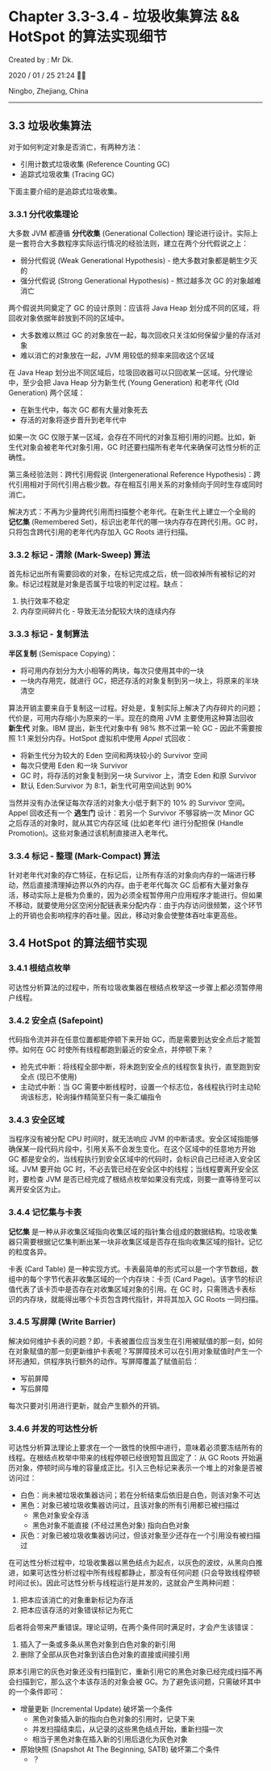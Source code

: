 # Chapter 3.3-3.4 - 垃圾收集算法 && HotSpot 的算法实现细节

Created by : Mr Dk.

2020 / 01 / 25 21:24 🧨🧧

Ningbo, Zhejiang, China

---

## 3.3 垃圾收集算法

对于如何判定对象是否消亡，有两种方法：

- 引用计数式垃圾收集 (Reference Counting GC)
- 追踪式垃圾收集 (Tracing GC)

下面主要介绍的是追踪式垃圾收集。

### 3.3.1 分代收集理论

大多数 JVM 都遵循 **分代收集** (Generational Collection) 理论进行设计。实际上是一套符合大多数程序实际运行情况的经验法则，建立在两个分代假说之上：

- 弱分代假说 (Weak Generational Hypothesis) - 绝大多数对象都是朝生夕灭的
- 强分代假说 (Strong Generational Hypothesis) - 熬过越多次 GC 的对象越难消亡

两个假说共同奠定了 GC 的设计原则：应该将 Java Heap 划分成不同的区域，将回收对象依据年龄放到不同的区域中。

- 大多数难以熬过 GC 的对象放在一起，每次回收只关注如何保留少量的存活对象
- 难以消亡的对象放在一起，JVM 用较低的频率来回收这个区域

在 Java Heap 划分出不同区域后，垃圾回收器可以只回收某一区域。分代理论中，至少会把 Java Heap 分为新生代 (Young Generation) 和老年代 (Old Generation) 两个区域：

- 在新生代中，每次 GC 都有大量对象死去
- 存活的对象将逐步晋升到老年代中

如果一次 GC 仅限于某一区域，会存在不同代的对象互相引用的问题。比如，新生代对象会被老年代对象引用，GC 时还要扫描所有老年代来确保可达性分析的正确性。

第三条经验法则：跨代引用假说 (Intergenerational Reference Hypothesis)：跨代引用相对于同代引用占极少数。存在相互引用关系的对象倾向于同时生存或同时消亡。

解决方式：不再为少量跨代引用而扫描整个老年代。在新生代上建立一个全局的 **记忆集** (Remembered Set)，标识出老年代的哪一块内存存在跨代引用。GC 时，只将包含跨代引用的老年代内存加入 GC Roots 进行扫描。

### 3.3.2 标记 - 清除 (Mark-Sweep) 算法

首先标记出所有需要回收的对象，在标记完成之后，统一回收掉所有被标记的对象。标记过程就是对象是否属于垃圾的判定过程。缺点：

1. 执行效率不稳定
2. 内存空间碎片化 - 导致无法分配较大块的连续内存

### 3.3.3 标记 - 复制算法

**半区复制** (Semispace Copying)：

- 将可用内存划分为大小相等的两块，每次只使用其中的一块
- 一块内存用完，就进行 GC，把还存活的对象复制到另一块上，将原来的半块清空

算法开销主要来自于复制这一过程。好处是，复制实际上解决了内存碎片的问题；代价是，可用内存缩小为原来的一半。现在的商用 JVM 主要使用这种算法回收 **新生代** 对象。IBM 提出，新生代对象中有 98% 熬不过第一轮 GC - 因此不需要按照 1:1 来划分内存。HotSpot 虚拟机中使用 _Appel_ 式回收：

- 将新生代分为较大的 Eden 空间和两块较小的 Survivor 空间
- 每次只使用 Eden 和一块 Survivor
- GC 时，将存活的对象复制到另一块 Survivor 上，清空 Eden 和原 Survivor
- 默认 Eden:Survivor 为 8:1，新生代可用空间达到 90%

当然并没有办法保证每次存活的对象大小低于剩下的 10% 的 Survivor 空间。Appel 回收还有一个 **逃生门** 设计：若另一个 Survivor 不够容纳一次 Minor GC 之后存活的对象时，就从其它内存区域 (比如老年代) 进行分配担保 (Handle Promotion)。这些对象通过该机制直接进入老年代。

### 3.3.4 标记 - 整理 (Mark-Compact) 算法

针对老年代对象的存亡特征，在标记后，让所有存活的对象向内存的一端进行移动，然后直接清理掉边界以外的内存。由于老年代每次 GC 后都有大量对象存活，移动实际上是极为负重的，因为必须全程暂停用户应用程序才能进行。但如果不移动，就要使用分区空闲分配链表来分配内存：由于内存访问很频繁，这个环节上的开销也会影响程序的吞吐量。因此，移动对象会使整体吞吐率更高些。

## 3.4 HotSpot 的算法细节实现

### 3.4.1 根结点枚举

可达性分析算法的过程中，所有垃圾收集器在根结点枚举这一步骤上都必须暂停用户线程。

### 3.4.2 安全点 (Safepoint)

代码指令流并非在任意位置都能停顿下来开始 GC，而是需要到达安全点后才能暂停。如何在 GC 时使所有线程都跑到最近的安全点，并停顿下来？

- 抢先式中断：将线程全部中断，将未跑到安全点的线程恢复执行，直至跑到安全点 (现已不使用)
- 主动式中断：当 GC 需要中断线程时，设置一个标志位，各线程执行时主动轮询该标志，轮询操作精简至只有一条汇编指令

### 3.4.3 安全区域

当程序没有被分配 CPU 时间时，就无法响应 JVM 的中断请求。安全区域指能够确保某一段代码片段中，引用关系不会发生变化。在这个区域中的任意地方开始 GC 都是安全的，当线程执行到安全区域中的代码时，会标识自己已经进入安全区域。JVM 要开始 GC 时，不必去管已经在安全区中的线程；当线程要离开安全区时，要检查 JVM 是否已经完成了根结点枚举如果没有完成，则要一直等待至可以离开安全区为止。

### 3.4.4 记忆集与卡表

**记忆集** 是一种从非收集区域指向收集区域的指针集合组成的数据结构。垃圾收集器只需要根据记忆集判断出某一块非收集区域是否存在指向收集区域的指针。记忆的粒度各异。

卡表 (Card Table) 是一种实现方式。卡表最简单的形式可以是一个字节数组，数组中的每个字节代表非收集区域的一个内存块：卡页 (Card Page)。该字节的标识值代表了该卡页中是否存在对收集区域对象的引用。在 GC 时，只需筛选卡表标识的内存块，就能得出哪个卡页包含跨代指针，并将其加入 GC Roots 一同扫描。

### 3.4.5 写屏障 (Write Barrier)

解决如何维护卡表的问题？即，卡表被置位应当发生在引用被赋值的那一刻，如何在对象赋值的那一刻更新维护卡表呢？写屏障技术可以在引用对象赋值时产生一个环形通知，供程序执行额外的动作。写屏障覆盖了赋值前后：

- 写前屏障
- 写后屏障

每次只要对引用进行更新，就会产生额外的开销。

### 3.4.6 并发的可达性分析

可达性分析算法理论上要求在一个一致性的快照中进行，意味着必须要冻结所有的线程。在根结点枚举中带来的线程停顿已经很短暂且固定了：从 GC Roots 开始遍历对象，停顿时间与堆的容量成正比。引入三色标记来表示一个堆上的对象是否被访问过：

- 白色：尚未被垃圾收集器访问；若在分析结束后依旧是白色，则该对象不可达
- 黑色：对象已被垃圾收集器访问过，且该对象的所有引用都已被扫描过
  - 黑色对象安全存活
  - 黑色对象不能直接 (不经过黑色对象) 指向白色对象
- 灰色：对象已被垃圾收集器访问过，但该对象至少还存在一个引用没有被扫描过

在可达性分析过程中，垃圾收集器以黑色结点为起点，以灰色的波纹，从黑向白推进，如果可达性分析过程中所有线程都静止，那没有任何问题 (只会导致线程停顿时间过长)。因此可达性分析与线程运行是并发的，这就会产生两种问题：

1. 把本应该消亡的对象重新标记为存活
2. 把本应该存活的对象错误标记为死亡

后者将会带来严重错误。理论证明，在两个条件同时满足时，才会产生该错误：

1. 插入了一条或多条从黑色对象到白色对象的新引用
2. 删除了全部从灰色对象到该白色对象的直接或间接引用

原本引用它的灰色对象还没有扫描到它，重新引用它的黑色对象已经完成扫描不再会扫描到它，那么这个本该存活的对象会被 GC。为了避免该问题，只需破坏其中的一个条件即可：

- 增量更新 (Incremental Update) 破坏第一个条件
  - 黑色对象插入新的指向白色对象的引用时，记录下来
  - 并发扫描结束后，从记录的这些黑色结点开始，重新扫描一次
  - 相当于黑色对象在插入新的引用后退化为灰色对象
- 原始快照 (Snapshot At The Beginning, SATB) 破坏第二个条件
  - ？
